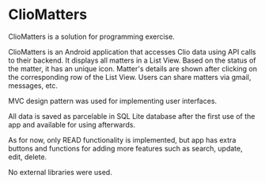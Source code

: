 ClioMatters
============

ClioMatters is a solution for programming exercise.

ClioMatters is an Android application that accesses Clio data using API calls to their backend. It displays all matters in a List View. Based on the status of the matter, it has an unique icon.
Matter's details are shown after clicking on the corresponding row of the List View.
Users can share matters via gmail, messages, etc.

MVC design pattern was used for implementing user interfaces.

All data is saved as parcelable in SQL Lite database after the first use of the app and available for using afterwards.

As for now, only READ functionality is implemented, but app has extra buttons and functions for adding more features such as search, update, edit, delete.

No external libraries were used.